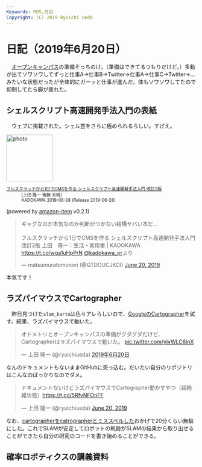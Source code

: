 ```yaml
---
Keywords: ROS,日記
Copyright: (C) 2019 Ryuichi Ueda
---
```


# 日記（2019年6月20日） 

　[オープンキャンパス](https://www.it-chiba.ac.jp/admissions/event/oc/)の準備そっちのけ。（準備はできてるつもりだけど。）多動が出てソワソワしてずっと仕事A->仕事B->Twitter->仕事A->仕事C->Twitter->...みたいな状態だったが全体的にガーッと仕事が進んだ。体もソワソワしてたので抑制してたら脚が疲れた。

## シェルスクリプト高速開発手法入門の表紙 

　ウェブに掲載された。シェル芸をさらに極められるらしい。すげえ。

<div class="card">
  <div class="row no-gutters">
    <div class="col-md-2">
      <a class="item url" href="https://www.amazon.co.jp/exec/obidos/ASIN/4048930699/ryuichiueda-22"><img src="https://images-fe.ssl-images-amazon.com/images/I/51T-SfWPsPL._SL160_.jpg" width="124" alt="photo"></a>
    </div>
    <div class="col-md-10">
      <div class="card-body">
        <dl class="fn" style="font-size:80%">
          <dt><a href="https://www.amazon.co.jp/exec/obidos/ASIN/4048930699/ryuichiueda-22">フルスクラッチから1日でCMSを作る シェルスクリプト高速開発手法入門 改訂2版</a></dt>
          <dd>[上田 隆一 後藤 大地]</dd>
          <dd>KADOKAWA 2019-06-28 (Release 2019-06-28)</dd>
        </dl>
        <p class="powered-by" >(powered by <a href="https://github.com/spiegel-im-spiegel/amazon-item" >amazon-item</a> v0.2.1)</p>
      </div>
    </div>
  </div>
</div>


<blockquote class="twitter-tweet" data-partner="tweetdeck"><p lang="ja" dir="ltr">ギャグなのか本気なのか判断がつかない結構ヤバい本だ…<br><br>フルスクラッチから1日でCMSを作る シェルスクリプト高速開発手法入門 改訂2版 上田　隆一：生活・実用書 | KADOKAWA <a href="https://t.co/wga1uHpPrN">https://t.co/wga1uHpPrN</a> <a href="https://twitter.com/kadokawa_PR?ref_src=twsrc%5Etfw">@kadokawa_pr</a>より</p>&mdash; matsumuratomonori (@GTDOUCJKOI) <a href="https://twitter.com/GTDOUCJKOI/status/1141509556167532544?ref_src=twsrc%5Etfw">June 20, 2019</a></blockquote>
<script async src="https://platform.twitter.com/widgets.js" charset="utf-8"></script>


本気です！


## ラズパイマウスでCartographer

　昨日見つけた`slam_karto`は色々アレらしいので、[GoogleのCartographer](https://github.com/googlecartographer/cartographer)を試す。結果、ラズパイマウスで動いた。

<blockquote class="twitter-tweet" data-lang="ja"><p lang="ja" dir="ltr">オドメトリとオープンキャンパスの準備がグダグダだけど、Cartographerはラズパイマウスで動いた。 <a href="https://t.co/yivWLC6inX">pic.twitter.com/yivWLC6inX</a></p>&mdash; 上田 隆一 (@ryuichiueda) <a href="https://twitter.com/ryuichiueda/status/1141628586056540160?ref_src=twsrc%5Etfw">2019年6月20日</a></blockquote>
<script async src="https://platform.twitter.com/widgets.js" charset="utf-8"></script>


なんのドキュメントもないままGitHubに突っ込む。だいたい自分のリポジトリはこんなのばっかりなのでダメ。

<blockquote class="twitter-tweet" data-partner="tweetdeck"><p lang="ja" dir="ltr">ドキュメントないけどラズパイマウスでCartographer動かすやつ（超絶雑状態）<a href="https://t.co/5RfvNFOnFF">https://t.co/5RfvNFOnFF</a></p>&mdash; 上田 隆一 (@ryuichiueda) <a href="https://twitter.com/ryuichiueda/status/1141654834539446272?ref_src=twsrc%5Etfw">June 20, 2019</a></blockquote>
<script async src="https://platform.twitter.com/widgets.js" charset="utf-8"></script>


なお、[cartographerをcatrographerとミススペルした](https://github.com/ryuichiueda/raspimouse_cartographer/commit/5205c85f7721932ca837113574a1047866de7013)おかげで20分くらい無駄にした。これでSLAMが安定してロボットの軌跡がSLAMの結果から取り出せることができたら自分の研究のコードを書き始めることができる。


## 確率ロボティクスの講義資料
